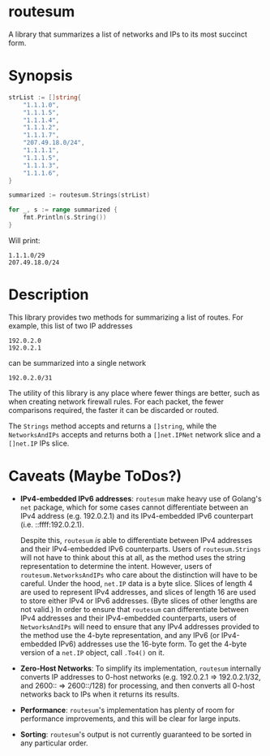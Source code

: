 # routesum

A library that summarizes a list of networks and IPs to its most succinct form.

# Synopsis

```go
strList := []string{
    "1.1.1.0",
    "1.1.1.5",
    "1.1.1.4",
    "1.1.1.2",
    "1.1.1.7",
    "207.49.18.0/24",
    "1.1.1.1",
    "1.1.1.5",
    "1.1.1.3",
    "1.1.1.6",
}

summarized := routesum.Strings(strList)

for _, s := range summarized {
    fmt.Println(s.String())
}
```

Will print:

```
1.1.1.0/29
207.49.18.0/24
```

# Description

This library provides two methods for summarizing a list of routes. For example,
this list of two IP addresses

```
192.0.2.0
192.0.2.1
```

can be summarized into a single network

```
192.0.2.0/31
```

The utility of this library is any place where fewer things are better, such as
when creating network firewall rules. For each packet, the fewer comparisons
required, the faster it can be discarded or routed.

The `Strings` method accepts and returns a `[]string`, while the
`NetworksAndIPs` accepts and returns both a `[]net.IPNet` network slice and a
`[]net.IP` IPs slice.

# Caveats (Maybe ToDos?)

* **IPv4-embedded IPv6 addresses**: `routesum` make heavy use of Golang's
  `net` package, which for some cases cannot differentiate between an IPv4
  address (e.g. 192.0.2.1) and its IPv4-embedded IPv6 counterpart (i.e.
  ::ffff:192.0.2.1).

  Despite this, `routesum` _is_ able to differentiate between IPv4 addresses and
  their IPv4-embedded IPv6 counterparts. Users of `routesum.Strings` will not
  have to think about this at all, as the method uses the string representation
  to determine the intent. However, users of `routesum.NetworksAndIPs` who care
  about the distinction will have to be careful. Under the hood, `net.IP` data
  is a byte slice. Slices of length 4 are used to represent IPv4 addresses, and
  slices of length 16 are used to store either IPv4 or IPv6 addresses. (Byte
  slices of other lengths are not valid.) In order to ensure that `routesum` can
  differentiate between IPv4 addresses and their IPv4-embedded counterparts,
  users of `NetworksAndIPs` will need to ensure that any IPv4 addresses provided
  to the method use the 4-byte representation, and any IPv6 (or IPv4-embedded
  IPv6) addresses use the 16-byte form. To get the 4-byte version of a `net.IP`
  object, call `.To4()` on it.

* **Zero-Host Networks**: To simplify its implementation, `routesum` internally
  converts IP addresses to 0-host networks (e.g. 192.0.2.1 => 192.0.2.1/32, and
  2600:: => 2600::/128) for processing, and then converts all 0-host networks
  back to IPs when it returns its results.

* **Performance**: `routesum`'s implementation has plenty of room for
  performance improvements, and this will be clear for large inputs.

* **Sorting**: `routesum`'s output is not currently guaranteed to be sorted in
  any particular order.